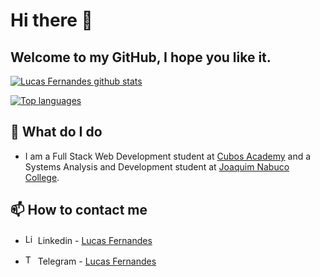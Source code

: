 
<!--
**lucasfpds/lucasfpds** is a ✨ _special_ ✨ repository because its `README.md` (this file) appears on your GitHub profile.
 
Here are some ideas to get you started:

- 🔭 I’m currently working on ...
- 🌱 I’m currently learning ...
- 👯 I’m looking to collaborate on ...
- 🤔 I’m looking for help with ...
- 💬 Ask me about ...
- 📫 How to reach me: ...
- 😄 Pronouns: ...
- ⚡ Fun fact: ...
-->
# Hi there 👋
## Welcome to my GitHub, I hope you like it.
[![Lucas Fernandes github stats](https://github-readme-stats.vercel.app/api?username=lucasfpds&show_icons=true&include_all_commits=true&theme=tokyonight)](https://github.com/JarlPenguin)

[![Top languages](https://github-readme-stats.vercel.app/api/top-langs/?username=lucasfpds&layout=compact&langs_count=10&theme=radical)](https://github.com/JarlPenguin)

## 🌱 What do I do
- I am a Full Stack Web Development student at [Cubos Academy](https://github.com/cubos-academy) and a Systems Analysis and Development student at [Joaquim Nabuco College](https://www.uninabuco.digital/).

## 📫 How to contact me
- <img src="https://img.icons8.com/fluent/48/000000/linkedin.png" alt="Linkedin" width="16"/> Linkedin - [Lucas Fernandes](https://www.linkedin.com/in/lfpds/)
<!-- - <img src="https://www.vectorlogo.zone/logos/discordapp/discordapp-icon.svg" alt="Discord" width="16"/> Discord - [Lucas Fernandes](https://discord.gg/ftab4W6Mnj) -->
- <img src="https://www.vectorlogo.zone/logos/telegram/telegram-icon.svg" alt="Telegram" width="16"/> Telegram - [Lucas Fernandes](https://t.me/Lucasfps)



